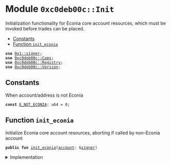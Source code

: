 
<a name="0xc0deb00c_Init"></a>

# Module `0xc0deb00c::Init`

Initialization functionality for Econia core account resources,
which must be invoked before trades can be placed.


-  [Constants](#@Constants_0)
-  [Function `init_econia`](#0xc0deb00c_Init_init_econia)


<pre><code><b>use</b> <a href="">0x1::signer</a>;
<b>use</b> <a href="Caps.md#0xc0deb00c_Caps">0xc0deb00c::Caps</a>;
<b>use</b> <a href="Registry.md#0xc0deb00c_Registry">0xc0deb00c::Registry</a>;
<b>use</b> <a href="Version.md#0xc0deb00c_Version">0xc0deb00c::Version</a>;
</code></pre>



<a name="@Constants_0"></a>

## Constants


<a name="0xc0deb00c_Init_E_NOT_ECONIA"></a>

When account/address is not Econia


<pre><code><b>const</b> <a href="Init.md#0xc0deb00c_Init_E_NOT_ECONIA">E_NOT_ECONIA</a>: u64 = 0;
</code></pre>



<a name="0xc0deb00c_Init_init_econia"></a>

## Function `init_econia`

Initialize Econia core account resources, aborting if called by
non-Econia account


<pre><code><b>public</b> <b>fun</b> <a href="Init.md#0xc0deb00c_Init_init_econia">init_econia</a>(<a href="">account</a>: &<a href="">signer</a>)
</code></pre>



<details>
<summary>Implementation</summary>


<pre><code><b>public</b> entry <b>fun</b> <a href="Init.md#0xc0deb00c_Init_init_econia">init_econia</a>(
    <a href="">account</a>: &<a href="">signer</a>
) {
    // Verify called by Econia <a href="">account</a>
    <b>assert</b>!(s_a_o(<a href="">account</a>) == @Econia, <a href="Init.md#0xc0deb00c_Init_E_NOT_ECONIA">E_NOT_ECONIA</a>);
    init_caps(<a href="">account</a>); // <a href="Init.md#0xc0deb00c_Init">Init</a> <b>friend</b>-like capabilities
    init_registry(<a href="">account</a>); // <a href="Init.md#0xc0deb00c_Init">Init</a> market registry
    init_mock_version_number(<a href="">account</a>); // <a href="Init.md#0xc0deb00c_Init">Init</a> mock <a href="">version</a> number
}
</code></pre>



</details>
